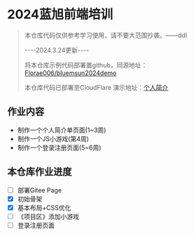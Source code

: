 # 2024蓝旭前端培训
> 本仓库代码仅供参考学习使用，请不要大范围抄袭。——ddl
> 
> ----2024.3.24更新----
> 
> 将本仓库示例代码部署置github，同源地址：[Florae006/bluemsun2024demo](https://github.com/Florae006/bluemsun2024demo)
>
> 本仓库代码已部署至CloudFlare
> 演示地址：[个人简介](https://bluemsun2024demo.pages.dev/)

## 作业内容
* 制作一个个人简介单页面(1~3周)
* 制作一个JS小游戏(第4周)
* 制作一个登录注册页面(5~6周)
## 本仓库作业进度
- [ ] 部署Gitee Page
- [x] 初始骨架
- [x] 基本布局+CSS优化
- [ ] 《项目区》添加小游戏
- [ ] 登录注册页面